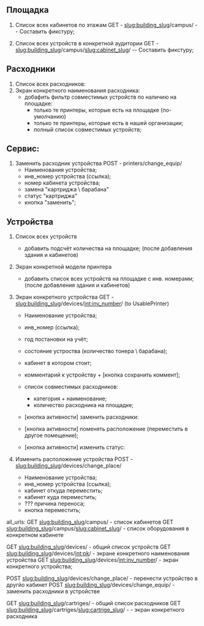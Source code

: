 ## Площадка
1. Список всех кабинетов по этажам 
GET - <slug:building_slug>/campus/
    -- Составить фикстуру;

2. Список всех устройств в конкретной аудитории 
GET - <slug:building_slug>/campus/<slug:cabinet_slug>/
    -- Составить фикстуру;


## Расходники

1. Список всех расходников:
2. Экран конкретного наименования расходника:
    - добафить фильтр совместимых устройств по наличию на площадке:
        - только те принтеры, которые есть на площадке (по-умолчанию)
        - только те принтеры, которые есть в нашей организации; 
        - полный список совместимых устройств;

## Сервис: 
1. Заменить расходник устройства 
POST - printers/change_equip/
    - Наименования устройства; 
    - инв_номер устройства (ссылка); 
    - номер кабинета устройства; 
    - замена "картриджа \ барабана" 
    - статус "картриджа"
    - кнопка "заменить";

## Устройства
1. Список всех устройств
    - добавить подсчёт количества на площадке; (после добавления здания и кабинетов)

2. Экран конкретной модели принтера
    - добавить список всех устройств на площадке с инв. номерами; (после добавления здания и кабинетов)

3. Экран конкретного устройства 
GET - <slug:building_slug>/devices/<int:inv_number>/ (to UsablePrinter)
    - Наименование устройства;
    - инв_номер (ссылка); 
    - год постановки на учёт;
    - состояние устроства (количество тонера \ барабана); 
    - кабинет в котором стоит;
    - комментарий к устройству + [кнопка сохранить коммент];

    - список совместимых расходников: 
        - категория + наименование;
        - количество расходника на площадке;

    - [кнопка активности] заменить расходники:
    - [кнопка активности] поменять расположение (переместить в другое помещение); 
    - [кнопка активности] изменить статус:

4. Изменить расположение устройства 
POST - <slug:building_slug>/devices/change_place/
    - Наименование устройства; 
    - инв_номер устройства (ссылка); 
    - кабинет откуда переместить;
    - кабинет куда переместить; 
    - ??? причина переноса; 
    - кнопка переместить;



all_urls: 
   GET <slug:building_slug>/campus/ - список кабинетов
   GET <slug:building_slug>/campus/<slug:cabinet_slug>/ - список оборудования в конкретном кабинете

   GET <slug:building_slug>/devices/ - общий список устройств 
   GET <slug:building_slug>/devices/<int:pk>/ - экране конкретного наименования устройства
   GET <slug:building_slug>/devices/<int:inv_number>/ - экран конкретного устройства; 
   
  POST <slug:building_slug>/devices/change_place/ - перенести устройство в другйо кабинет
  POST <slug:building_slug>/devices/change_equip/ - заменить расходники в устройстве
   
   GET <slug:building_slug>/cartriges/ - общий список расходников
   GET <slug:building_slug>/cartriges/<slug:cartrige_slug>/ - - экран конкретного расходника